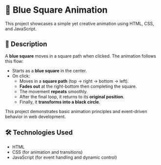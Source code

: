 # 🔷 Blue Square Animation

This project showcases a simple yet creative animation using HTML, CSS, and JavaScript.

## 📌 Description

A **blue square** moves in a square path when clicked. The animation follows this flow:

- Starts as a **blue square** in the center.
- On click:
  - Moves in a **square path** (top → right → bottom → left).
  - **Fades out** at the right-bottom then completing the square.
  - The movement **repeats** smoothly.
  - After the final loop, it returns to its **original position**.
  - Finally, it **transforms into a black circle**.

This project demonstrates basic animation principles and event-driven behavior in web development.

## 🛠️ Technologies Used

- HTML
- CSS (for animation and transitions)
- JavaScript (for event handling and dynamic control)




